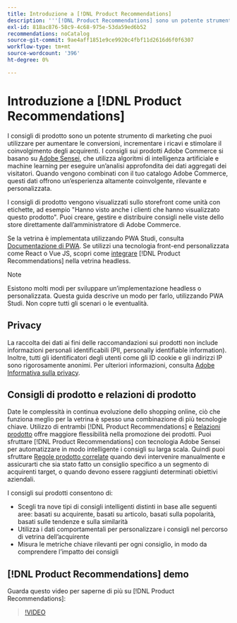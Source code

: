 ```yaml
---
title: Introduzione a [!DNL Product Recommendations]
description: '''[!DNL Product Recommendations] sono un potente strumento di marketing che puoi utilizzare per aumentare le conversioni, incrementare i ricavi e stimolare il coinvolgimento degli acquirenti."'
exl-id: 818ac876-58c9-4c68-975e-53da59ed6b52
recommendations: noCatalog
source-git-commit: 9ae4aff1851e9ce9920c4fbf11d2616d6f0f6307
workflow-type: tm+mt
source-wordcount: '396'
ht-degree: 0%

---
```


# Introduzione a [!DNL Product Recommendations]

I consigli di prodotto sono un potente strumento di marketing che puoi utilizzare per aumentare le conversioni, incrementare i ricavi e stimolare il coinvolgimento degli acquirenti. I consigli sui prodotti Adobe Commerce si basano su [Adobe Sensei](https://www.adobe.com/sensei.html), che utilizza algoritmi di intelligenza artificiale e machine learning per eseguire un’analisi approfondita dei dati aggregati dei visitatori. Quando vengono combinati con il tuo catalogo Adobe Commerce, questi dati offrono un’esperienza altamente coinvolgente, rilevante e personalizzata.

I consigli di prodotto vengono visualizzati sullo storefront come unità con etichette, ad esempio &quot;Hanno visto anche i clienti che hanno visualizzato questo prodotto&quot;. Puoi creare, gestire e distribuire consigli nelle viste dello store direttamente dall’amministratore di Adobe Commerce.

Se la vetrina è implementata utilizzando PWA Studi, consulta [Documentazione di PWA](https://developer.adobe.com/commerce/pwa-studio/integrations/product-recommendations/). Se utilizzi una tecnologia front-end personalizzata come React o Vue JS, scopri come [integrare](headless.md) [!DNL Product Recommendations] nella vetrina headless.

>[!NOTE]
>
>Esistono molti modi per sviluppare un’implementazione headless o personalizzata. Questa guida descrive un modo per farlo, utilizzando PWA Studi. Non copre tutti gli scenari o le eventualità.

## Privacy

La raccolta dei dati ai fini delle raccomandazioni sui prodotti non include informazioni personali identificabili (PII, personally identifiable information). Inoltre, tutti gli identificatori degli utenti come gli ID cookie e gli indirizzi IP sono rigorosamente anonimi. Per ulteriori informazioni, consulta [Adobe Informativa sulla privacy](https://www.adobe.com/privacy/policy.html).

## Consigli di prodotto e relazioni di prodotto

Date le complessità in continua evoluzione dello shopping online, ciò che funziona meglio per la vetrina è spesso una combinazione di più tecnologie chiave. Utilizzo di entrambi [!DNL Product Recommendations] e [Relazioni prodotto](https://experienceleague.adobe.com/docs/commerce-admin/marketing/promotions/product-relationships/product-relationships.html) offre maggiore flessibilità nella promozione dei prodotti. Puoi sfruttare [!DNL Product Recommendations] con tecnologia Adobe Sensei per automatizzare in modo intelligente i consigli su larga scala. Quindi puoi sfruttare [Regole prodotto correlate](https://experienceleague.adobe.com/docs/commerce-admin/marketing/promotions/product-relationships/product-related-rules.html) quando devi intervenire manualmente e assicurarti che sia stato fatto un consiglio specifico a un segmento di acquirenti target, o quando devono essere raggiunti determinati obiettivi aziendali.

I consigli sui prodotti consentono di:

- Scegli tra nove tipi di consigli intelligenti distinti in base alle seguenti aree: basati su acquirente, basati su articolo, basati sulla popolarità, basati sulle tendenze e sulla similarità
- Utilizza i dati comportamentali per personalizzare i consigli nel percorso di vetrina dell’acquirente
- Misura le metriche chiave rilevanti per ogni consiglio, in modo da comprendere l’impatto dei consigli

## [!DNL Product Recommendations] demo

Guarda questo video per saperne di più su [!DNL Product Recommendations]:

>[!VIDEO](https://video.tv.adobe.com/v/343991?quality=12)
